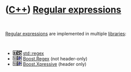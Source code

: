 



 

 

 

 

 

([C++](Cpp.htm)) [Regular expressions](CppRegex.htm)
====================================================

 

[Regular expressions](CppRegex.htm) are implemented in multiple
[libraries](CppLibrary.htm):

 

-   ![C++11](PicCpp11.png)![STL](PicStl.png)
    [std::regex](CppStdRegex.htm)
-   ![C++98](PicCpp98.png)![Boost](PicBoost.png)
    [Boost.Regex](CppBoostRegex.htm) (not header-only)
-   ![C++98](PicCpp98.png)![Boost](PicBoost.png)
    [Boost.Xpressive](CppBoostXpressive.htm) (header only)

 

 

 

 

 





 



